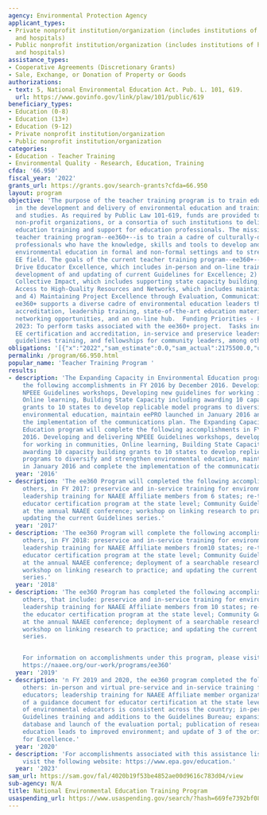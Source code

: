 ```yaml
---
agency: Environmental Protection Agency
applicant_types:
- Private nonprofit institution/organization (includes institutions of higher education
  and hospitals)
- Public nonprofit institution/organization (includes institutions of higher education
  and hospitals)
assistance_types:
- Cooperative Agreements (Discretionary Grants)
- Sale, Exchange, or Donation of Property or Goods
authorizations:
- text: 5, National Environmental Education Act. Pub. L. 101, 619.
  url: https://www.govinfo.gov/link/plaw/101/public/619
beneficiary_types:
- Education (0-8)
- Education (13+)
- Education (9-12)
- Private nonprofit institution/organization
- Public nonprofit institution/organization
categories:
- Education - Teacher Training
- Environmental Quality - Research, Education, Training
cfda: '66.950'
fiscal_year: '2022'
grants_url: https://grants.gov/search-grants?cfda=66.950
layout: program
objective: 'The purpose of the teacher training program is to train education professionals
  in the development and delivery of environmental education and training programs
  and studies. As required by Public Law 101-619, funds are provided to universities,
  non-profit organizations, or a consortia of such institutions to deliver environmental
  education training and support for education professionals. The mission of the current
  teacher training program--ee360+--is to train a cadre of culturally-diverse educational
  professionals who have the knowledge, skills and tools to develop and deliver high-quality
  environmental education in formal and non-formal settings and to strengthen the
  EE field. The goals of the current teacher training program--ee360+-- are to: 1)
  Drive Educator Excellence, which includes in-person and on-line training and the
  development of and updating of current Guidelines for Excellence; 2) Cultivating
  Collective Impact, which includes supporting state capacity building; 3) Mobilizing
  Access to High-Quality Resources and Networks, which includes maintaining eePRO;
  and 4) Maintaining Project Excellence through Evaluation, Communication and Management.
  ee360+ supports a diverse cadre of environmental education leaders through certification,
  accreditation, leadership training, state-of-the-art education materials and research,
  networking opportunities, and an on-line hub.  Funding Priorities - Fiscal Year
  2023: To perform tasks associated with the ee360+ project.  Tasks include workshops,
  EE certification and accreditation, in-service and preservice leadership development,
  guidelines training, and fellowships for community leaders, among others.'
obligations: '[{"x":"2022","sam_estimate":0.0,"sam_actual":2175500.0,"usa_spending_actual":2140750.0},{"x":"2023","sam_estimate":2370750.0,"sam_actual":0.0,"usa_spending_actual":2149500.0},{"x":"2024","sam_estimate":2370750.0,"sam_actual":0.0,"usa_spending_actual":2371150.0}]'
permalink: /program/66.950.html
popular_name: 'Teacher Training Program '
results:
- description: 'The Expanding Capacity in Environmental Education program will complete
    the following accomplishments in FY 2016 by December 2016. Developing and delivering
    NPEEE Guidelines workshops, Developing new guidelines for working in communities,
    Online learning, Building State Capacity including awarding 10 capacity building
    grants to 10 states to develop replicable model programs to diversify and strengthen
    environmental education, maintain eePRO launched in January 2016 and complete
    the implementation of the communications plan. The Expanding Capacity in Environmental
    Education program will complete the following accomplishments in FY 2016 by December
    2016. Developing and delivering NPEEE Guidelines workshops, developing new guidelines
    for working in communities, Online learning, Building State Capacity including
    awarding 10 capacity building grants to 10 states to develop replicable model
    programs to diversify and strengthen environmental education, maintain eePRO launched
    in January 2016 and complete the implementation of the communications plan. '
  year: '2016'
- description: 'The ee360 Program will completed the following accomplishments, among
    others, in FY 2017: preservice and in-service training for environmental educators;
    leadership training for NAAEE Affiliate members from 6 states; re-tooling of the
    educator certification program at the state level; Community Guidelines training
    at the annual NAAEE conference; workshop on linking research to practice; and
    updating the current Guidelines series.'
  year: '2017'
- description: 'The ee360 Program will complete the following accomplishments, among
    others, in FY 2018: preservice and in-service training for environmental educators;
    leadership training for NAAEE Affiliate members from10 states; re-tooling of the
    educator certification program at the state level; Community Guidelines training
    at the annual NAAEE conference; deployment of a searchable research database;
    workshop on linking research to practice; and updating the current Guidelines
    series.'
  year: '2018'
- description: 'The ee360 Program has completed the following accomplishments, among
    others, that include: preservice and in-service training for environmental educators;
    leadership training for NAAEE Affiliate members from 10 states; re-tooling of
    the educator certification program at the state level; Community Guidelines training
    at the annual NAAEE conference; deployment of a searchable research database;
    workshop on linking research to practice; and updating the current Guidelines
    series.


    For information on accomplishments under this program, please visit:  https://www.epa.gov/education  and
    https://naaee.org/our-work/programs/ee360'
  year: '2019'
- description: 'n FY 2019 and 2020, the ee360 program completed the following, among
    others: in-person and virtual pre-service and in-service training for environmental
    educators; leadership training for NAAEE Affiliate member organizations; development
    of a guidance document for educator certification at the state level so that certification
    of environmental educators is consistent across the country; in-person and virtual
    Guidelines training and additions to the Guidelines Bureau; expansion of the research
    database and launch of the evaluation portal; publication of research on how conservation
    education leads to improved environment; and update of 3 of the original EE Guidelines
    for Excellence.'
  year: '2020'
- description: 'For accomplishments associated with this assistance listing, please
    visit the following website: https://www.epa.gov/education.'
  year: '2023'
sam_url: https://sam.gov/fal/4020b19f53be4852ae00d9616c783d04/view
sub-agency: N/A
title: National Environmental Education Training Program
usaspending_url: https://www.usaspending.gov/search/?hash=669fe7392bf080cdbdbc464a3da4524d
---
```

